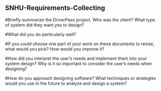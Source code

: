 ## SNHU-Requirements-Collecting

#Briefly summarize the DriverPass project. Who was the client? What type of system did they want you to design?

#What did you do particularly well?

#If you could choose one part of your work on these documents to revise, what would you pick? How would you improve it?

#How did you interpret the user’s needs and implement them into your system design? Why is it so important to consider the user’s needs when designing?

#How do you approach designing software? What techniques or strategies would you use in the future to analyze and design a system?

